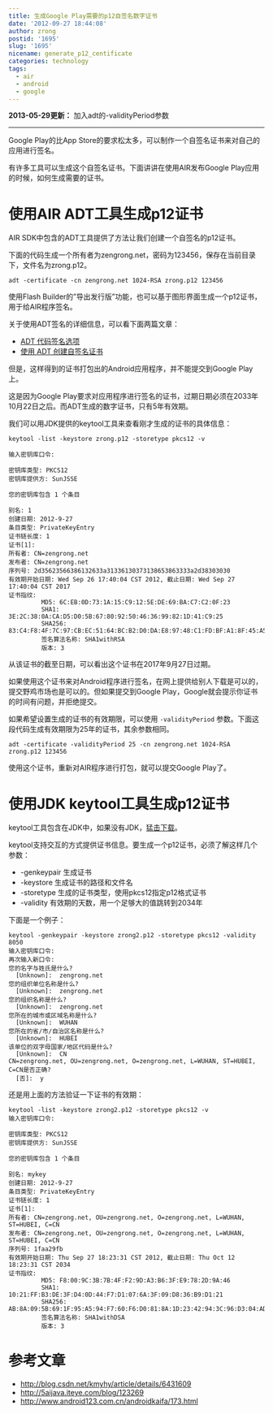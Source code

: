 ```yaml
---
title: 生成Google Play需要的p12自签名数字证书
date: '2012-09-27 18:44:08'
author: zrong
postid: '1695'
slug: '1695'
nicename: generate_p12_centificate
categories: technology
tags:
  - air
  - android
  - google
---
```


**2013-05-29更新：** 加入adt的-validityPeriod参数

----

Google Play的比App Store的要求松太多，可以制作一个自签名证书来对自己的应用进行签名。

有许多工具可以生成这个自签名证书。下面讲讲在使用AIR发布Google Play应用的时候，如何生成需要的证书。

# 使用AIR ADT工具生成p12证书

AIR SDK中包含的ADT工具提供了方法让我们创建一个自签名的p12证书。

下面的代码生成一个所有者为zengrong.net，密码为123456，保存在当前目录下，文件名为zrong.p12。

```
adt -certificate -cn zengrong.net 1024-RSA zrong.p12 123456
```

使用Flash Builder的”导出发行版”功能，也可以基于图形界面生成一个p12证书，用于给AIR程序签名。

关于使用ADT签名的详细信息，可以看下面两篇文章：<!--more-->

- [ADT 代码签名选项][1]
- [使用 ADT 创建自签名证书][2]

但是，这样得到的证书打包出的Android应用程序，并不能提交到Google Play上。

这是因为Google Play要求对应用程序进行签名的证书，过期日期必须在2033年10月22日之后。而ADT生成的数字证书，只有5年有效期。

我们可以用JDK提供的keytool工具来查看刚才生成的证书的具体信息：

```
keytool -list -keystore zrong.p12 -storetype pkcs12 -v

输入密钥库口令:

密钥库类型: PKCS12
密钥库提供方: SunJSSE

您的密钥库包含 1 个条目

别名: 1
创建日期: 2012-9-27
条目类型: PrivateKeyEntry
证书链长度: 1
证书[1]:
所有者: CN=zengrong.net
发布者: CN=zengrong.net
序列号: 2d35623566386132633a31336130373138653863333a2d38303030
有效期开始日期: Wed Sep 26 17:40:04 CST 2012, 截止日期: Wed Sep 27 17:40:04 CST 2017
证书指纹:
         MD5: 6C:EB:0D:73:1A:15:C9:12:5E:DE:69:BA:C7:C2:0F:23
         SHA1: 3E:2C:38:0A:CA:D5:D0:5B:67:80:92:50:46:36:99:82:1D:41:C9:25
         SHA256: 83:C4:F8:4F:7C:97:CB:EC:51:64:BC:B2:D0:DA:E8:97:48:C1:FD:BF:A1:8F:45:A5:75:39:81:E9:6A:51:7C:FB
         签名算法名称: SHA1withRSA
         版本: 3
```

从该证书的截至日期，可以看出这个证书在2017年9月27日过期。

如果使用这个证书来对Android程序进行签名，在网上提供给别人下载是可以的，提交野鸡市场也是可以的。但如果提交到Google Play，Google就会提示你证书的时间有问题，并拒绝提交。

如果希望设置生成的证书的有效期限，可以使用 `-validityPeriod` 参数。下面这段代码生成有效期限为25年的证书，其余参数相同。

```
adt -certificate -validityPeriod 25 -cn zengrong.net 1024-RSA zrong.p12 123456
```

使用这个证书，重新对AIR程序进行打包，就可以提交Google Play了。

# 使用JDK keytool工具生成p12证书

keytool工具包含在JDK中，如果没有JDK，<a href="http://www.oracle.com/technetwork/java/javase/downloads/index.html">猛击下载</a>。

keytool支持交互的方式提供证书信息。要生成一个p12证书，必须了解这样几个参数：

+ -genkeypair 生成证书
+ -keystore 生成证书的路径和文件名
+ -storetype 生成的证书类型，使用pkcs12指定p12格式证书
+ -validity 有效期的天数，用一个足够大的值跳转到2034年

下面是一个例子：

```
keytool -genkeypair -keystore zrong2.p12 -storetype pkcs12 -validity 8050
输入密钥库口令:
再次输入新口令:
您的名字与姓氏是什么?
  [Unknown]:  zengrong.net
您的组织单位名称是什么?
  [Unknown]:  zengrong.net
您的组织名称是什么?
  [Unknown]:  zengrong.net
您所在的城市或区域名称是什么?
  [Unknown]:  WUHAN
您所在的省/市/自治区名称是什么?
  [Unknown]:  HUBEI
该单位的双字母国家/地区代码是什么?
  [Unknown]:  CN
CN=zengrong.net, OU=zengrong.net, O=zengrong.net, L=WUHAN, ST=HUBEI, C=CN是否正确?
  [否]:  y
```

还是用上面的方法验证一下证书的有效期：

```
keytool -list -keystore zrong2.p12 -storetype pkcs12 -v
输入密钥库口令:

密钥库类型: PKCS12
密钥库提供方: SunJSSE

您的密钥库包含 1 个条目

别名: mykey
创建日期: 2012-9-27
条目类型: PrivateKeyEntry
证书链长度: 1
证书[1]:
所有者: CN=zengrong.net, OU=zengrong.net, O=zengrong.net, L=WUHAN, ST=HUBEI, C=CN
发布者: CN=zengrong.net, OU=zengrong.net, O=zengrong.net, L=WUHAN, ST=HUBEI, C=CN
序列号: 1faa29fb
有效期开始日期: Thu Sep 27 18:23:31 CST 2012, 截止日期: Thu Oct 12 18:23:31 CST 2034
证书指纹:
         MD5: F8:00:9C:3B:7B:4F:F2:9D:A3:B6:3F:E9:78:2D:9A:46
         SHA1: 10:21:FF:B3:DE:3F:D4:0D:44:F7:D1:07:6A:3F:09:D8:36:B9:D1:21
         SHA256: AB:8A:09:5B:69:1F:95:A5:94:F7:60:F6:D0:81:8A:1D:23:42:94:3C:96:D3:04:AD:C9:59:05:14:2E:B6:6D:79
         签名算法名称: SHA1withDSA
         版本: 3
```

# 参考文章

- <http://blog.csdn.net/kmyhy/article/details/6431609>
- <http://5aijava.iteye.com/blog/123269>
- <http://www.android123.com.cn/androidkaifa/173.html>

[1]: http://help.adobe.com/zh_CN/air/build/WS5b3ccc516d4fbf351e63e3d118666ade46-7f72.html
[2]: http://help.adobe.com/zh_CN/air/build/WS5b3ccc516d4fbf351e63e3d118666ade46-7f74.html
